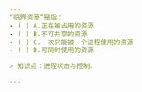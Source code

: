 ```yaml
---
“临界资源”是指：
- ( ) A.正在被占用的资源 
- ( ) B.不可共享的资源 
- ( ) C.一次只能被一个进程使用的资源 
- ( ) D.可同时使用的资源

> 知识点：进程状态与控制。

---
```

